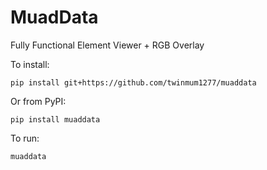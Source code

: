 # MuadData
Fully Functional Element Viewer + RGB Overlay 

To install:
```{bash}
pip install git+https://github.com/twinmum1277/muaddata
```

Or from PyPI:
```{bash}
pip install muaddata
```

To run:
```{bash}
muaddata
```